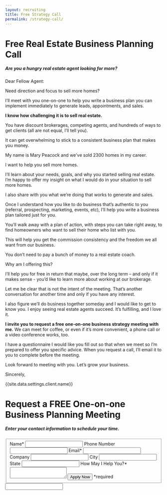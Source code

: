 ```yaml
---
layout: recruiting
title: Free Strategy Call
permalink: /strategy-call/
---
```


<div class="recruiting-page">
<h1 class="join-us">Free Real Estate Business Planning Call</h1>
<h5 class="join-us-subtitle">Are you a hungry real estate agent looking for more?</h5>

<p>Dear Fellow Agent:</p>

<p>Need direction and focus to sell more homes?</p>

<p>I’ll meet with you one-on-one to help you write a business plan you can implement immediately to generate leads, appointments, and sales.</p>

<p><strong>I know how challenging it is to sell real estate.</strong></p>

<p>You have discount brokerages, competing agents, and hundreds of ways to get clients (all are not equal, I’ll tell you).</p>

<p>It can get overwhelming to stick to a consistent business plan that makes you money.</p>

<p>My name is Mary Peacock and we've sold 2300 homes in my career. </p>

<p>I want to help you sell more homes.</p>

<p>I’ll learn about your needs, goals, and why you started selling real estate. I’m happy to offer my insight on what I would do in your situation to sell more homes.</p>

<p>I also share with you what we’re doing that works to generate and sales.</p>

<p>Once I understand how you like to do business that’s authentic to you (referral, prospecting, marketing, events, etc), I’ll help you write a business plan tailored just for you.</p>

<p>You’ll walk away with a plan of action, with steps you can take right away, to find homeowners who want to sell their home who list with you.</p>

<p>This will help you get the commission consistency and the freedom we all want from our business.</p>

<!-- <hr>
<div class="qanda">
<p class="section-title">Here’s what a few agents say about working with me…</p>

<p><span class="quote"></span><br>
<span class="author"></span></p>

<p><span class="quote"></span><br>
<span class="author"></span></p>

<p><span class="quote"></span><br>
<span class="author"></span></p>
</div>
<hr> -->

<p>You don’t need to pay a bunch of money to a real estate coach.</p>

<p>Why am I offering this?</p>

<p>I’ll help you for free in return that maybe, over the long term – and only if it makes sense - you’d like to learn more about working at our brokerage.</p>

<p>Let me be clear that is not the intent of the meeting. That’s another conversation for another time and only if you have any interest.</p>

<p>I also figure we’ll do business together someday and I would like to get to know you. I enjoy seeing real estate agents succeed. It’s fulfilling, and I love it.</p>

<p><strong>I invite you to request a free one-on-one business strategy meeting with me.</strong> We can meet for coffee, or even if it’s more convenient, a phone call or a video conference works, too.</p>

<p>I have a questionnaire I would like you fill out so that when we meet so I’m prepared to offer you specific advice. When you request a call, I’ll email it to you to complete before the meeting.</p>

<p>Look forward to meeting with you. Let’s grow your business.</p>

<p>Sincerely,</p>
<p>{{site.data.settings.client.name}}</p>


<h1 class="join-us">Request a FREE One-on-one Business Planning Meeting</h1>
<h5 class="join-us-subtitle">Enter your contact information to schedule your time.</h5>

<form method="post" class="home-value cta-forms" action="https://formspree.io/{{site.data.settings.client.email}}" onsubmit="return setReturn()">
					<fieldset>
						<label for="name">Name*</label> <input type="text" required="" name="name" />
						<label for="phone">Phone Number </label> <input type="tel" name="phone" />
						 <label for="email">Email*</label> <input type="text" name="email" required="" />
						 <label for="company">Company </label> <input type="text" name="company" />
						<label for="city">City </label> <input type="text" name="city" />
						<label for="state">State </label> <input type="text" name="state" />
						<label for="message">How May I Help You?* </label><textarea name="message" required=""></textarea>
						<input class="submit light-light" type="submit" value="Apply Now" name="submitrecruitingForm" /> <span class="asterisk">*required</span></fieldset>
					<div class="hidden"><input type="hidden" value="{{site.data.settings.client.email}}" name="_to" /> <input type="hidden" value="Recruiting Contact Request Message From Your Vyral Careers and Training Video Blog" name="_subject" /> <input type="text" name="_gotcha" /></div>
				</form>
</div>
